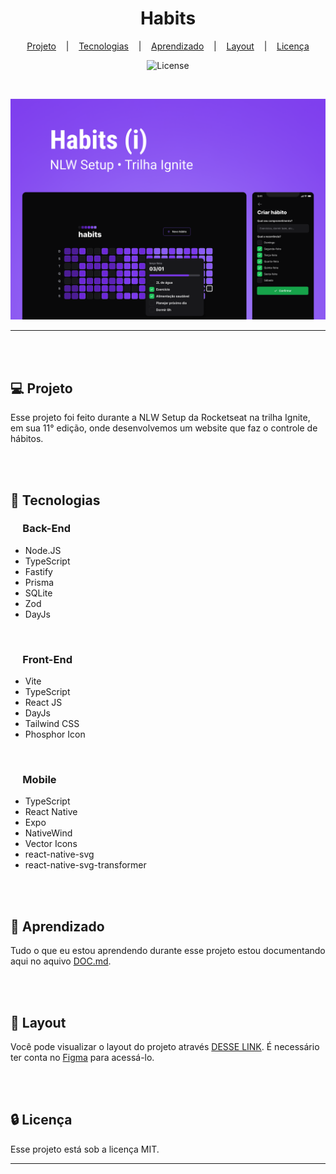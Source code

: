 <h1 align="center">Habits</h1>

<div align="center">

[Projeto](#projeto) &nbsp;&nbsp;&nbsp;|&nbsp;&nbsp;&nbsp; [Tecnologias](#tecnologias)
&nbsp;&nbsp;&nbsp;|&nbsp;&nbsp;&nbsp; [Aprendizado](#aprendizado)
&nbsp;&nbsp;&nbsp;|&nbsp;&nbsp;&nbsp; [Layout](#layout) &nbsp;&nbsp;&nbsp;|&nbsp;&nbsp;&nbsp;
[Licença](#license)

</div>

<p align="center">
  <img alt="License" src="https://img.shields.io/static/v1?label=license&message=MIT&color=49AA26&labelColor=000000">
</p>

<br>

<div align="center">

![Preview](Cover.png)

</div>

<hr>
<br>
<br>

## 💻 Projeto <a name = "projeto"></a>

Esse projeto foi feito durante a NLW Setup da Rocketseat na trilha Ignite, em sua 11° edição, onde
desenvolvemos um website que faz o controle de hábitos.

<br>
<br>

## 🚀 Tecnologias <a name = "tecnologias"></a>

### &nbsp;&nbsp;&nbsp;&nbsp; Back-End

- Node.JS
- TypeScript
- Fastify
- Prisma
- SQLite
- Zod
- DayJs

<br>

### &nbsp;&nbsp;&nbsp;&nbsp; Front-End

- Vite
- TypeScript
- React JS
- DayJs
- Tailwind CSS
- Phosphor Icon

<br>

### &nbsp;&nbsp;&nbsp;&nbsp; Mobile

- TypeScript
- React Native
- Expo
- NativeWind
- Vector Icons
- react-native-svg
- react-native-svg-transformer

<br>
<br>

## 🧠 Aprendizado <a name = "aprendizado"></a>

Tudo o que eu estou aprendendo durante esse projeto estou documentando aqui no aquivo
[DOC.md](DOC.md).

<br>
<br>

## 🔖 Layout <a name = "layout"></a>

Você pode visualizar o layout do projeto através
[DESSE LINK](<https://www.figma.com/file/ArxVYcX7q7OUgCwdfBV6b7/Habits-(i)-(Community)?node-id=6%3A343&t=4ZHKCi0ZbniE75iY-1>).
É necessário ter conta no [Figma](https://figma.com) para acessá-lo.

<br>
<br>

## 🔒 Licença

Esse projeto está sob a licença MIT.

<hr>
